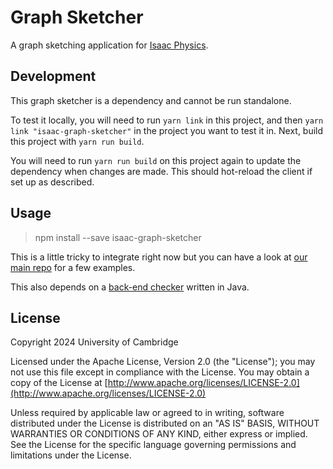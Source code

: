 # Graph Sketcher

A graph sketching application for [Isaac Physics](https://isaacphysics.org).

## Development
This graph sketcher is a dependency and cannot be run standalone.

To test it locally, you will need to run `yarn link` in this project, and then `yarn link "isaac-graph-sketcher"` in the 
project you want to test it in. Next, build this project with `yarn run build`. 

You will need to run `yarn run build` on this project again to update the dependency when changes are made. This should hot-reload
the client if set up as described.

## Usage

> npm install --save isaac-graph-sketcher

This is a little tricky to integrate right now but you can have a look at [our main repo](https://github.com/isaacphysics/isaac-react-app) for a few examples.

This also depends on a [back-end checker](https://github.com/isaacphysics/isaac-graph-checker) written in Java.

## License

Copyright 2024 University of Cambridge

Licensed under the Apache License, Version 2.0 (the "License"); you may not use this file except in compliance with the License. You may obtain a copy of the License at [http://www.apache.org/licenses/LICENSE-2.0](http://www.apache.org/licenses/LICENSE-2.0)

Unless required by applicable law or agreed to in writing, software distributed under the License is distributed on an "AS IS" BASIS, WITHOUT WARRANTIES OR CONDITIONS OF ANY KIND, either express or implied. See the License for the specific language governing permissions and limitations under the License.
